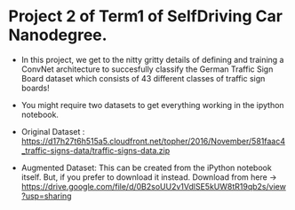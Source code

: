 # Project 2 of Term1 of SelfDriving Car Nanodegree.

* In this project, we get to the nitty gritty details of defining and training a ConvNet architecture to succesfully classify the German Traffic Sign Board dataset which consists of 43 different classes of traffic sign boards!

* You might require two datasets to get everything working in the ipython notebook.

* Original  Dataset : https://d17h27t6h515a5.cloudfront.net/topher/2016/November/581faac4_traffic-signs-data/traffic-signs-data.zip

* Augmented Dataset: This can be created from the iPython notebook itself. But, if you prefer to download it instead. Download from here ->  https://drive.google.com/file/d/0B2soUU2v1VdlSE5kUW8tR19qb2s/view?usp=sharing
